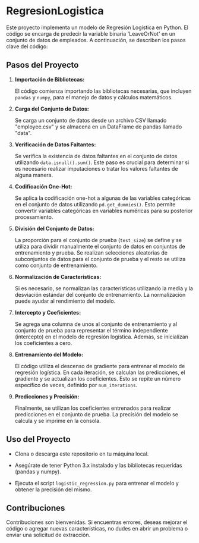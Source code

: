 # RegresionLogistica

Este proyecto implementa un modelo de Regresión Logística en Python. El código se encarga de predecir la variable binaria 'LeaveOrNot' en un conjunto de datos de empleados. A continuación, se describen los pasos clave del código:

## Pasos del Proyecto

1. **Importación de Bibliotecas:**

   El código comienza importando las bibliotecas necesarias, que incluyen `pandas` y `numpy`, para el manejo de datos y cálculos matemáticos.

2. **Carga del Conjunto de Datos:**

   Se carga un conjunto de datos desde un archivo CSV llamado "employee.csv" y se almacena en un DataFrame de pandas llamado "data".

3. **Verificación de Datos Faltantes:**

   Se verifica la existencia de datos faltantes en el conjunto de datos utilizando `data.isnull().sum()`. Este paso es crucial para determinar si es necesario realizar imputaciones o tratar los valores faltantes de alguna manera.

4. **Codificación One-Hot:**

   Se aplica la codificación one-hot a algunas de las variables categóricas en el conjunto de datos utilizando `pd.get_dummies()`. Esto permite convertir variables categóricas en variables numéricas para su posterior procesamiento.

5. **División del Conjunto de Datos:**

   La proporción para el conjunto de prueba (`test_size`) se define y se utiliza para dividir manualmente el conjunto de datos en conjuntos de entrenamiento y prueba. Se realizan selecciones aleatorias de subconjuntos de datos para el conjunto de prueba y el resto se utiliza como conjunto de entrenamiento.

6. **Normalización de Características:**

   Si es necesario, se normalizan las características utilizando la media y la desviación estándar del conjunto de entrenamiento. La normalización puede ayudar al rendimiento del modelo.

7. **Intercepto y Coeficientes:**

   Se agrega una columna de unos al conjunto de entrenamiento y al conjunto de prueba para representar el término independiente (intercepto) en el modelo de regresión logística. Además, se inicializan los coeficientes a cero.

8. **Entrenamiento del Modelo:**

   El código utiliza el descenso de gradiente para entrenar el modelo de regresión logística. En cada iteración, se calculan las predicciones, el gradiente y se actualizan los coeficientes. Esto se repite un número específico de veces, definido por `num_iterations`.

9. **Predicciones y Precisión:**

   Finalmente, se utilizan los coeficientes entrenados para realizar predicciones en el conjunto de prueba. La precisión del modelo se calcula y se imprime en la consola.

## Uso del Proyecto

- Clona o descarga este repositorio en tu máquina local.

- Asegúrate de tener Python 3.x instalado y las bibliotecas requeridas (pandas y numpy).

- Ejecuta el script `logistic_regression.py` para entrenar el modelo y obtener la precisión del mismo.

## Contribuciones

Contribuciones son bienvenidas. Si encuentras errores, deseas mejorar el código o agregar nuevas características, no dudes en abrir un problema o enviar una solicitud de extracción.

